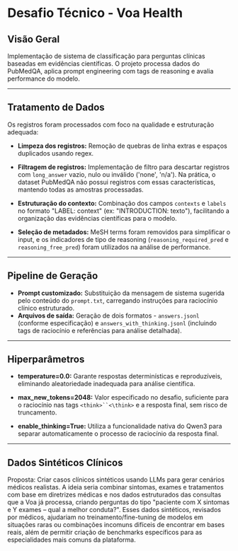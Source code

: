 # Desafio Técnico - Voa Health

## Visão Geral

Implementação de sistema de classificação para perguntas clínicas baseadas em evidências científicas. O projeto processa dados do PubMedQA, aplica prompt engineering com tags de reasoning e avalia performance do modelo.


-----------------------

## Tratamento de Dados
Os registros foram processados com foco na qualidade e estruturação adequada:

- **Limpeza dos registros:** Remoção de quebras de linha extras e espaços duplicados usando regex.

- **Filtragem de registros:** Implementação de filtro para descartar registros com `long_answer` vazio, nulo ou inválido ('none', 'n/a'). Na prática, o dataset PubMedQA não possui registros com essas características, mantendo todas as amostras processadas.

- **Estruturação do contexto:** Combinação dos campos `contexts` e `labels` no formato "LABEL: context" (ex: "INTRODUCTION: texto"), facilitando a organização das evidências científicas para o modelo.

- **Seleção de metadados:** MeSH terms foram removidos para simplificar o input, e os indicadores de tipo de reasoning (`reasoning_required_pred` e `reasoning_free_pred`) foram utilizados na análise de performance.


-----------------------

## Pipeline de Geração
- **Prompt customizado:** Substituição da mensagem de sistema sugerida pelo conteúdo do `prompt.txt`, carregando instruções para raciocínio clínico estruturado.
- **Arquivos de saída:** Geração de dois formatos - `answers.jsonl` (conforme especificação) e `answers_with_thinking.jsonl` (incluindo tags de raciocínio e referências para análise detalhada).



-----------------------

## Hiperparâmetros

- **temperature=0.0:** Garante respostas determinísticas e reproduzíveis, eliminando aleatoriedade inadequada para análise científica.

- **max_new_tokens=2048:** Valor especificado no desafio, suficiente para o raciocínio nas tags `<think>``<\think>` e a resposta final, sem risco de truncamento.

- **enable_thinking=True:** Utiliza a funcionalidade nativa do Qwen3 para separar automaticamente o processo de raciocínio da resposta final.


-----------------------

## Dados Sintéticos Clínicos

Proposta: Criar casos clínicos sintéticos usando LLMs para gerar cenários médicos realistas. A ideia seria combinar sintomas, exames e tratamentos com base em diretrizes médicas e nos dados estruturados das consultas que a Voa já processa, criando perguntas do tipo "paciente com X sintomas e Y exames – qual a melhor conduta?". Esses dados sintéticos, revisados por médicos, ajudariam no treinamento/fine-tuning de modelos em situações raras ou combinações incomuns difíceis de encontrar em bases reais, além de permitir criação de benchmarks específicos para as especialidades mais comuns da plataforma.






